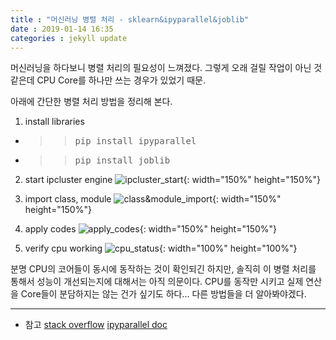 ```yaml
---
title : "머신러닝 병렬 처리 - sklearn&ipyparallel&joblib"
date : 2019-01-14 16:35
categories : jekyll update
---
```


머신러닝을 하다보니 병렬 처리의 필요성이 느껴졌다.
그렇게 오래 걸릴 작업이 아닌 것 같은데 CPU Core를 하나만 쓰는 경우가 있었기 때문.

아래에 간단한 병렬 처리 방법을 정리해 본다.


1. install libraries
- >> <pre>pip install ipyparallel</pre>
- >> <pre>pip install joblib</pre>


2. start ipcluster engine
![ipcluster_start](https://github.com/muketer/muketer.github.io/blob/master/_posts/images/ipcluster_start.png?raw=true){: width="150%" height="150%"}

3. import class, module
![class&module_import](https://github.com/muketer/muketer.github.io/blob/master/_posts/images/class&module_import.png?raw=true){: width="150%" height="150%"}

4. apply codes
![apply_codes](https://github.com/muketer/muketer.github.io/blob/master/_posts/images/parallel_execute_code.png?raw=true){: width="150%" height="150%"}

5. verify cpu working
![cpu_status](https://github.com/muketer/muketer.github.io/blob/master/_posts/images/cpu_status.png?raw=true){: width="100%" height="100%"}


분명 CPU의 코어들이 동시에 동작하는 것이 확인되긴 하지만,
솔직히 이 병렬 처리를 통해서 성능이 개선되는지에 대해서는 아직 의문이다.
CPU를 동작만 시키고 실제 연산을 Core들이 분담하지는 않는 건가 싶기도 하다...
다른 방법들을 더 알아봐야겠다.


<hr />

- 참고
[stack overflow](https://stackoverflow.com/questions/38601026/easy-way-to-use-parallel-options-of-scikit-learn-functions-on-hpc)
[ipyparallel doc](https://ipyparallel.readthedocs.io/en/latest/process.html#parallel-process)